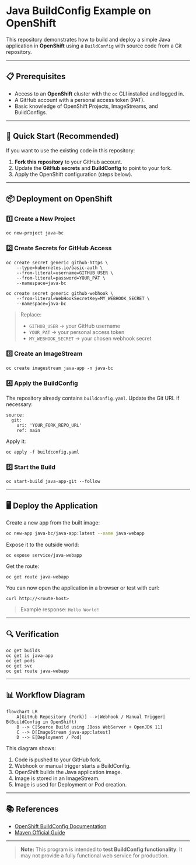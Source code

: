 # Java BuildConfig Example on OpenShift

This repository demonstrates how to build and deploy a simple Java application in **OpenShift** using a `BuildConfig` with source code from a Git repository.

---

## 📋 Prerequisites

* Access to an **OpenShift** cluster with the `oc` CLI installed and logged in.
* A GitHub account with a personal access token (PAT).
* Basic knowledge of OpenShift Projects, ImageStreams, and BuildConfigs.

---

## 🚀 Quick Start (Recommended)

If you want to use the existing code in this repository:

1. **Fork this repository** to your GitHub account.
2. Update the **GitHub secrets** and **BuildConfig** to point to your fork.
3. Apply the OpenShift configuration (steps below).

---

## 📦 Deployment on OpenShift

### 1️⃣ Create a New Project

```
oc new-project java-bc
```

### 2️⃣ Create Secrets for GitHub Access

```
oc create secret generic github-https \
    --type=kubernetes.io/basic-auth \
    --from-literal=username=GITHUB_USER \
    --from-literal=password=YOUR_PAT \
    --namespace=java-bc

oc create secret generic github-webhook \
    --from-literal=WebHookSecretKey=MY_WEBHOOK_SECRET \
    --namespace=java-bc
```

> Replace:
>
> * `GITHUB_USER` → your GitHub username
> * `YOUR_PAT` → your personal access token
> * `MY_WEBHOOK_SECRET` → your chosen webhook secret

### 3️⃣ Create an ImageStream

```
oc create imagestream java-app -n java-bc
```

### 4️⃣ Apply the BuildConfig

The repository already contains `buildconfig.yaml`. Update the Git URL if necessary:

```
source:
  git:
    uri: 'YOUR_FORK_REPO_URL'
    ref: main
```

Apply it:

```
oc apply -f buildconfig.yaml
```

### 5️⃣ Start the Build

```
oc start-build java-app-git --follow
```

---

## 🖥 Deploy the Application

Create a new app from the built image:

```bash
oc new-app java-bc/java-app:latest --name java-webapp
```

Expose it to the outside world:

```
oc expose service/java-webapp
```

Get the route:

```
oc get route java-webapp
```

You can now open the application in a browser or test with curl:

```
curl http://<route-host>
```

> Example response:
> `Hello World!`

---

## 🔍 Verification

```
oc get builds
oc get is java-app
oc get pods
oc get svc
oc get route java-webapp
```

---

## 📊 Workflow Diagram

```
flowchart LR
    A[GitHub Repository (Fork)] -->|Webhook / Manual Trigger| B(BuildConfig in OpenShift)
    B --> C[Source Build using JBoss WebServer + OpenJDK 11]
    C --> D[ImageStream java-app:latest]
    D --> E[Deployment / Pod]
```

This diagram shows:

1. Code is pushed to your GitHub fork.
2. Webhook or manual trigger starts a BuildConfig.
3. OpenShift builds the Java application image.
4. Image is stored in an ImageStream.
5. Image is used for Deployment or Pod creation.

---

## 📚 References

* [OpenShift BuildConfig Documentation](https://docs.openshift.com/container-platform/latest/cicd/builds/understanding-buildconfigs.html)
* [Maven Official Guide](https://maven.apache.org/guides/)

---

> **Note:** This program is intended to **test BuildConfig functionality**. It may not provide a fully functional web service for production.


